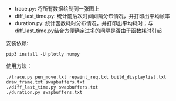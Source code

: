 * trace.py: 将所有数据绘制到一张图上
* diff_last_time.py: 统计前后次时间间隔分布情况，并打印出平均帧率
* duration.py: 统计函数耗时分布情况，并打印出平均耗时；与diff_last_time.py结合方便确定过多的间隔是否由于函数耗时引起

安装依赖:
``` shell
pip3 install -U plotly numpy
```

使用方法：
``` shell
./trace.py pen_move.txt repaint_req.txt build_displaylist.txt draw_frame.txt swapbuffers.txt
./diff_last_time.py swapbuffers.txt
./duration.py swapbuffers.txt
```
